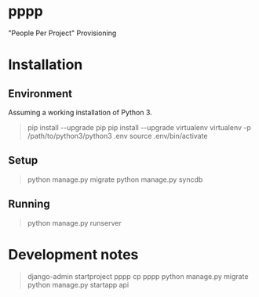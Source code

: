 # pppp
"People Per Project" Provisioning

# Installation

## Environment

Assuming a working installation of Python 3.
> pip install --upgrade pip
> pip install --upgrade virtualenv
> virtualenv -p /path/to/python3/python3 .env
> source .env/bin/activate

## Setup

> python manage.py migrate
> python manage.py syncdb

## Running

> python manage.py runserver

# Development notes

> django-admin startproject pppp
> cp pppp
> python manage.py migrate
> python manage.py startapp api
